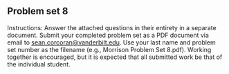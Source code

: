 ## Problem set 8

Instructions: Answer the attached questions in their entirety in a separate document. Submit your completed problem set as a PDF document via email to sean.corcoran@vanderbilt.edu. Use your last name and problem set number as the filename (e.g., Morrison Problem Set 8.pdf). Working together is encouraged, but it is expected that all submitted work be that of the individual student.


